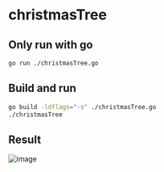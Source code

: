 # christmasTree

## Only run with go
```bash
go run ./christmasTree.go
```

## Build and run
```bash
go build -ldflags="-s" ./christmasTree.go
./christmasTree
```

## Result
![image](https://user-images.githubusercontent.com/3369193/210077025-4843727e-097f-49db-ad45-ab990fb7a8bc.png)

